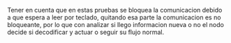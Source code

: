 Tener en cuenta que en estas pruebas se bloquea la comunicacion debido a que espera a leer por teclado, quitando esa parte la comunicacion es no bloqueante, por lo que con analizar si llego informacion nueva o no el nodo decide si decodificar y actuar o seguir su flujo normal.